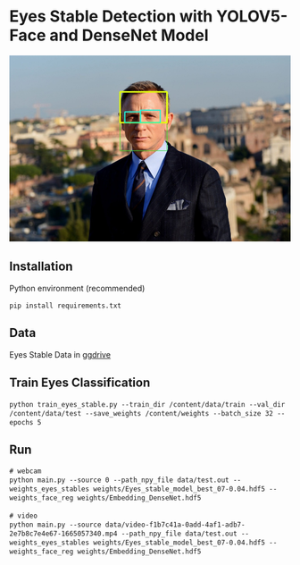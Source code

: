 # Eyes Stable Detection with YOLOV5-Face and DenseNet Model

![](data/daniel-craigv.jpg) 
## Installation

Python environment (recommended)
<!-- <details><summary> <b>Expand</b> </summary> -->

``` shell
pip install requirements.txt
```
## Data 

Eyes Stable Data in [ggdrive](https://drive.google.com/file/d/1g-yyGRuvnez9Fru2l2lKgRNXYJPgU_08/view?usp=share_link)

## Train Eyes Classification
``` shell
python train_eyes_stable.py --train_dir /content/data/train --val_dir /content/data/test --save_weights /content/weights --batch_size 32 --epochs 5
```

## Run 
``` shell
# webcam
python main.py --source 0 --path_npy_file data/test.out --weights_eyes_stables weights/Eyes_stable_model_best_07-0.04.hdf5 --weights_face_reg weights/Embedding_DenseNet.hdf5

# video 
python main.py --source data/video-f1b7c41a-0add-4af1-adb7-2e7b8c7e4e67-1665057340.mp4 --path_npy_file data/test.out --weights_eyes_stables weights/Eyes_stable_model_best_07-0.04.hdf5 --weights_face_reg weights/Embedding_DenseNet.hdf5
```
